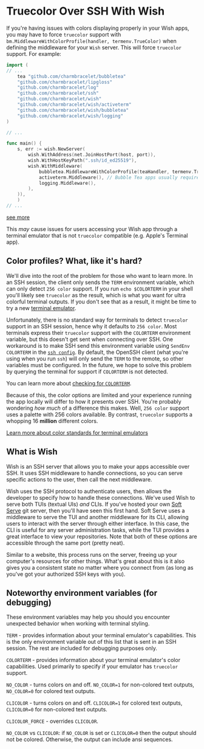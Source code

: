 # Truecolor Over SSH With Wish

If you're having issues with colors displaying properly in your Wish apps, you
may have to force `truecolor` support with
`bm.MiddlewareWithColorProfile(handler, termenv.TrueColor)` when defining the
middleware for your `Wish` server. This will force `truecolor` support. For
example:

```go
import (
// ...
    tea "github.com/charmbracelet/bubbletea"
	"github.com/charmbracelet/lipgloss"
	"github.com/charmbracelet/log"
	"github.com/charmbracelet/ssh"
	"github.com/charmbracelet/wish"
	"github.com/charmbracelet/wish/activeterm"
	"github.com/charmbracelet/wish/bubbletea"
	"github.com/charmbracelet/wish/logging"
)

// ...

func main() {
	s, err := wish.NewServer(
		wish.WithAddress(net.JoinHostPort(host, port)),
		wish.WithHostKeyPath(".ssh/id_ed25519"),
		wish.WithMiddleware(
            bubbletea.MiddlewareWithColorProfile(teaHandler, termenv.TrueColor) // Force truecolor.
			activeterm.Middleware(), // Bubble Tea apps usually require a PTY.
			logging.Middleware(),
		),
	)),
	)
// ...
```

[see more][examples-bubbletea]

This *may* cause issues for users accessing your Wish app through a terminal
emulator that is not `truecolor` compatible (e.g. Apple's Terminal app).

## Color profiles? What, like it's hard?

We'll dive into the root of the problem for those who want to learn more. In an
SSH session, the client only sends the `TERM` environment variable, which can
only detect `256 color` support. If you run `echo $COLORTERM` in your shell
you'll likely see `truecolor` as the result, which is what you want for ultra
colorful terminal outputs. If you don't see that as a result, it might be time
to try a new [terminal emulator][supported-emulators]. 

Unfortunately, there is no standard way for terminals to detect `truecolor`
support in an SSH session, hence why it defaults to `256 color`. Most terminals
express their `truecolor` support with the `COLORTERM` environment variable,
but this doesn't get sent when connecting over SSH. One workaround is to make
SSH send this environment variable using `SendEnv COLORTERM` in the [`ssh
config`][truecolor-ssh]. By default, the OpenSSH client (what you're using when
you run `ssh`) will only send the `TERM` to the remote, so other variables must
be configured. In the future, we hope to solve this problem by querying the
terminal for support if `COLORTERM` is not detected.

You can learn more about [checking for `COLORTERM`][colorterm-issue].

Because of this, the color options are limited and your experience running the
app locally will differ to how it presents over SSH. You're probably wondering
*how much* of a difference this makes. Well, `256 color` support uses a palette
with 256 colors available. By contrast, `truecolor` supports a whopping 16
**million** different colors.

[Learn more about color standards for terminal emulators][termstandard]

## What is Wish

Wish is an SSH server that allows you to make your apps accessible over SSH. It
uses SSH middleware to handle connections, so you can serve specific actions to
the user, then call the next middleware.

Wish uses the SSH protocol to authenticate users, then allows the developer to
specify how to handle these connections. We've used Wish to serve both TUIs
(textual UIs) *and* CLIs. If you've hosted your own [Soft Serve][soft] git
server, then you'll have seen this first hand. Soft Serve uses a middleware to
serve the TUI and another middleware for its CLI, allowing users to interact
with the server through either interface. In this case, the CLI is useful for
any server administration tasks, while the TUI provides a great interface to
view your repositories. Note that both of these options are accessible through
the same port (pretty neat).

Similar to a website, this process runs on the server, freeing up your computer's
resources for other things. What's great about this is it also gives you a
consistent state no matter where you connect from (as long as you've got your
authorized SSH keys with you).

## Noteworthy environment variables (for debugging)

These environment variables may help you should you encounter unexpected
behavior when working with terminal styling.

`TERM` - provides information about your terminal emulator's capabilities. This
is the only environment variable out of this list that is sent in an SSH
session. The rest are included for debugging purposes only.

`COLORTERM` - provides information about your terminal emulator's color
capabilities. Used primarily to specify if your emulator has `truecolor`
support.

`NO_COLOR` - turns colors on and off. `NO_COLOR=1` for non-colored text
outputs, `NO_COLOR=0` for colored text outputs.

`CLICOLOR` - turns colors on and off. `CLICOLOR=1` for colored text outputs,
`CLICOLOR=0` for non-colored text outputs.

`CLICOLOR_FORCE` - overrides `CLICOLOR`.

`NO_COLOR` vs `CLICOLOR`: if `NO_COLOR` is set or `CLICOLOR=0` then the output should
not be colored. Otherwise, the output can include ansi sequences.

[termstandard]: https://github.com/termstandard/colors
[supported-emulators]: https://github.com/termstandard/colors?tab=readme-ov-file#terminal-emulators
[truecolor-ssh]: https://fixnum.org/2023-03-22-helix-truecolor-ssh-screen/
[colorterm-issue]: https://github.com/termstandard/colors?tab=readme-ov-file#truecolor-detection
[examples-bubbletea]: https://github.com/charmbracelet/wish/blob/main/examples/bubbletea/main.go#L35
[soft]: https://github.com/charmbracelet/soft-serve
[termenv]: https://github.com/muesli/termenv/blob/345783024a348cbb893bf6f08f1d7ab79d2e22ff/termenv_unix.go#L53
